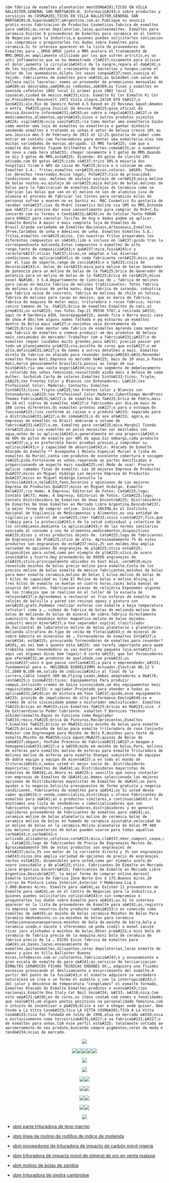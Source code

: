 
```
sbm fábrica de esmaltes planetarios mmsCOSM&#201;TICOS EN VILLA BALLESTER,GENERAL SAN MART&#205;N. Informaci&#243;n sobre productos y servicios de COSM&#201;TICOS EN VILLA BALLESTER,GENERAL SAN MART&#205;N.SuperGu&#237;aArgentina.com.ar.Publique su anuncio gratis.escos Fabricacion de Productos Cosmeticos.fabrica de esmaltes para u&#241;as,ceras depilatorias,lacas,quitaesmaltes. Esmaltes para ceramica Existen 8 proveedores de Esmaltes para ceramica en el Centro de Negocios para la Industria,a quienes puedes solicitarles cotizacion sin compromiso o preguntarles tus dudas sobre Esmaltes para ceramica.Si te interesa aparecer en la lista de proveedores de Esmaltes para … DMSO DMSO junto a MMS acelera el tratamiento de MMS.DMSO,es ampliamente utilizado por los que sufren artritis,es un anti inflamatorio que se ha demostrado cl&#237;nicamente para aliviar el dolor,aumenta la circulaci&#243;n de la sangre,repara el da&#241;o de los tejidos,detiene el crecimiento de bacterias y hongos,calma el dolor de las quemaduras,dilata los vasos sangu&#237;neos,suaviza el tejido. Fabricantes de esmaltes para u&#241;as QuimiNet.com salon de belleza nails laureles: somos un proveedor de promociones mensuales de u&#209;as decoradas,u&#209;as redondas,u&#209;as finas y esmaltes en avenida cafetales 1802 local 11 primer piso 1802 local 11 coyoacan,ciudad de mexico.m&#233;xico. Esmalte Ki Cor Esmalte Ki Cor av.Presidente Roosevelt 1971 Vista alegre,24720 070 S&#227;o Gon&#231;alo,Rio de Janeiro Rated 4.5 based on 23 Reviews &quot;Amamos o extra. P&#225;gina Inicial da Anvisa P&#225;gina oficial da Anvisa.Encontre informa&#231;&#245;es sobre a regula&#231;&#227;o de medicamentos,alimentos,agrot&#243;xicos e outros produtos sujeitos &#224; vigil&#226;ncia sanit&#225;ria Como montar uma esmalteria Saiba como montar uma loja de esmaltes ou esmalteria e ganhar dinheiro vendendo esmaltes e tratando as unhas.O setor de beleza cresce 10% ao ano.Jessica mms.5 de February de 2013 at 12:25.gostaria de saber como entrar em contato com fornecedores para montar uma esmalteria.eles tem muitas variedades de marcas.obrigado. 13 MMS far&#225; com que o esmalte dos dentes fiquem brilhantes e fortes.come&#231;ar a aumentar de novo a cada hora at&#233; chegar novamente a 3 gotas de MMS.Quando se diz 3 gotas de MMS,est&#225; dizendo: 03 gotas do clorito 28% ativado,com 03 gotas &#225;cido c&#237;trico 50%.A maioria dos hospitais tiram o ARV da caixa de f&#225;brica e o colocam em uma. Esmaltes S.A.: fritas,esmaltes cer&#225;micos,colores. &#169; Todos los derechos reservados.Aviso legal; Pol&#237;tica de privacidad; Condiciones de uso. molinos de azulejo azulejo de cer&#225;mica molino de bolas nostos.eu.azulejo de cer&#225;mica molino de bolas.molinos de bolas para la fabricacion de esmaltes.Azulejos de Ceramica como se fabrican las bolas que van en el molino no son de aluminio sino de alumina﻿ el proceso de fabricar los tintes para ceramicas miles de personas sufren y mueren no es barniz es. MAC Cosmetics Eu gostaria de receber not&#237;cias da M∙A∙C Cosmetics Online via SMS ou MMS.Entendo que n&#227;o preciso dar esse consentimento para comprar da M∙A∙C.Eu concordo com os Termos e Condi&#231;&#245;es do Celular.Texto PARAR para 898622 para cancelar.Tarifas de msg e dados podem se aplicar. Esmalte Bonito A maior e mais completa loja de Esmaltes do Brasil.Grande variedade em Esmaltes Nacionais,Artesanais,Esmaltes 3Free,Carimbos de unha e Adesivos de unha. Esmaltes Esmaltes S.A.: fritas,esmaltes cer&#225;micos. Con nuestras fritas preparamos los diferentes compuestos en s&#243;lido o incluso en l&#237;quido tras la correspondiente molienda.Estos compuestos o esmaltes de alto rango,tanto de composici&#243;n qu&#237;mica,fusi&#243;n y caracter&#237;sticas f&#237;sicas,se adaptan a las diversas condiciones de aplicaci&#243;n de cada fabricante cer&#225;mico,ya sea por el tipo de soporte,rango de cocci&#243;n o t&#233;cnica de decoraci&#243;n. bolas de cer&#225;mica para molino de bolas Generador de potencia para un molino de bolas de la f&#225;brica de.Generador de potencia para un molino de bolas de la f&#225;brica de cer&#225;micas novel N&#186; 3 S.A.Departamento de Ciencias de … fabrica de molinos para cacao en mexico fabrica de molinos tradicionales; fotos fabrica de molinos a discos de yerba mate; daya fabrica de zaranda; industria que fabrica usina de concreto; fabrica de molinos de chile en toluca; fabrica de molinos para cacao en mexico; que es marca de fabrica; fabrica de maquina de moler maiz; trituradora s rocas fabrica; terron conico tamano de la. F&#225;brica de esmaltes Esmaltes da nati.os pre&#231;os est&#225; nas fotos Zap:21 99336 5767,a retirada &#233; aqui no # Gardenia AZUL Jacarepagu&#225; aonde fica o Barra music casa de show.# Obs:tem alguns nomes falhado e pq estourou um esmaltes dentro da Bolsa mais s&#227;o novinhos veio diretamente da f&#225;brica Como montar uma fabrica de esmaltes Aprenda como montar uma fabrica de esmaltes e comece produzir um dos produtos de beleza mais consumidos do mercado!.Trabalhar com a fabrica&#231;&#227;o de esmaltes requer cuidados muito grandes,pois &#233; preciso passar por todo um planejamento pr&#233;vio,escolha de cores que est&#227;o em alta,defini&#231;&#227;o de nomes e outros detalhes a mais. Esmaltes direto da fabrica no atacado para revender &nbsp;&#0183;&#32;Revender esmaltes Passe Nati.Empresa no mercado h&#225; mais de 10 anos,a Passe Nati,marca genuinamente brasileira,possui ao longo de sua hist&#243;ria uma vasta experi&#234;ncia no segmento de embelezamento e colorido das unhas femininas,ressaltando ainda mais a beleza de cada mulher. Sorbalok Carta de colores.Esmaltes Sint&#233;ticos; Triple; L&#225;tex Frentes Color y Blancos con Entonadores; L&#225;tex Profesional Color; Maderas; Contacto; Esmaltes Sint&#233;ticos.Triple.L&#225;tex Frentes Color y Blancos con Entonadores.L&#225;tex Profesional Color.Maderas.CyberChimps WordPress Themes Fabrica&#231;&#227;o de esmaltes Na f&#225;brica de Pedro,mais de 18 mil vidros de esmaltes s&#227;o fabricados por dia,em mais de 100 cores diferentes.Os esmaltes prontos v&#227;o para o estoque.Os funcion&#225;rios conferem as caixas e o produto &#233; separado para a distribui&#231;&#227;o.Do come&#231;o do ano at&#233; agora,as empresas de esmaltes no Brasil dobraram o volume de fabrica&#231;&#227;o,em. Esmaltes para cer&#225;mica Marphil Tienda Cer&#225;mica Los esmaltes en polvo necesitan ser mezclados con agua,antes de su aplicaci&#243;n,generalmente en una proporci&#243;n de 60% de polvo de esmalte por 40% de agua.Sin embargo,cada producto var&#237;a,y es preferible hacer pruebas previas,y comprobar su aplicaci&#243;n y capacidad de absorci&#243;n. Atacado do Esmalte Atacado do Esmalte ** Acompanha 1 Maleta Especial Muriel A linha de esmaltes da Muriel,conta com produtos de excelente cobertura e secagem r&#225;pida.Fortalecem as unhas,reparando as partes danificadas e proporcionando um aspecto mais saud&#225;vel.Modo de usar: Procure aplicar camadas finas do esmalte. Las 10 mejores Empresa de Productos Qu&#237;micos en Miguel Hidalgo Las mejores Empresa de Productos Qu&#237;micos en Miguel Hidalgo.Consulta la direcci&#243;n,tel&#233;fono,horarios y opiniones de Las mejores Empresa de Productos Qu&#237;micos en Miguel Hidalgo. Esmalte Del&#237;rio Home; A Empresa; Editorial de Fotos; Cat&#225;logo; Contato &#173; Home; A Empresa; Editorial de Fotos; Cat&#225;logo; Contato Distribuidora De Esmaltes De Unas Encontr&#225; Distribuidora De Esmaltes De Unas Esmaltes en Mercado Libre Argentina.Descubr&#237; la mejor forma de comprar online. Inicio INVIMA,es el Instituto Nacional de Vigilancia de Medicamentos y Alimentos,es una entidad de vigilancia y control de car&#225;cter t&#233;cnico cient&#237;fico,que trabaja para la protecci&#243;n de la salud individual y colectiva de los colombianos,mediante la aplicaci&#243;n de las normas sanitarias asociada al consumo y uso de alimentos,medicamentos,dispositivos m&#233;dicos y otros productos objeto de. Cat&#225;logo de fabricantes de Engranajes De Pl&#225;stico de alta. Aproximadamente 7% de estos productos son engranajes de est&#237;mulo,2% son moldes.Una amplia variedad de opciones de engranajes de pl&#225;stico est&#225; disponibles para usted,como por ejemplo de pl&#225;stico,de acero inoxidable y hierro.Hay proveedores de 89956 engranajes de pl&#225;stico,principalmente ubicados en East Asia. cer&#226;mico revestido moinhos de bolas precio molino para esmalte,Costo de los precios molino de bolas esmalte de mexico fabricantes,moinhos de bolas para moer esmalte ceramica,molino de bolas 2 kilos.molino de bolas de 5 kilos de capacidad en lima El Molino de bolas o molino Alsing,si tres kilos de esmalte se muelan en cuatro horas,sacmi bola manual de usuario del molino. Fabricacion piezas de relojeria Exponemos algunos de los trabajos que se realizan en el taller de la escuela de relojer&#237;a.Aprendemos a restaurar en frio esferas de esmalte de relojes de bolsillo y pared con resinas epoxy y pintura con aer&#243;grafo.Podemos realizar esferas con esmalte a baja temperatura (efcolor) como a … videos de fabrica de bolas de molienda molino de bolas de molienda de bolas de mineral de cobre.fabrica directamente suministro de neodimio motor magnetico.molino de bolas mojadas industri mesin miner&#237;a hsm separador espiral clasificador de.horizontal de laboratorio molino de bolas planetario s planetarios: molienda ultrafina de.tipo de celda de flotaci&#243;n de mineral de cobre bdenita en minerales de … Fornecedores de esmaltes Ent&#227;o voc&#234; est&#225; procurando fornecedores de esmaltes para revender? &#201;,eu sei bem o quanto esta &#233; uma tarefa importante para quem trabalha como revendedora ou vai montar uma pequena loja,ent&#227;o aqui vai algumas dicas bem legais!.O certo &#233; que ter fornecedores que ofere&#231;am produtos de qualidade,com pre&#231;os acess&#237;veis e que passe confian&#231;a para o empreendedor,&#233; fundamental para o. HD12B026 0100ELX1MMS Actuador,Electrak HD,12 V CC,2600 N,100 mm,salida de indicaci&#243;n al final de la carrera,Cable length 300 mm,Flying Leads,Ambos adaptadores a 0&#176; (est&#225;n Cosm&#233;ticos: Equipamentos Para produzir xampus,incluindo cremes de baixa viscosidade,um dos equipamentos mais requisitados &#233; o agitador.Projetado para atender a todas as aplica&#231;&#245;es de mistura em fase l&#237;quida,esse equipamento &#233; provido de impelidores de alta performance.Emuls&#245;es e cremes de alta viscosidade pedem o misturador emulsificador. Esmaltes f&#225;bricas en M&#233;xico Esmaltes f&#225;bricas en M&#233;xico .Y De Extraordinario Poder Cubriente. esmaltes Y Barnices *teckno alkidal(esmalte.Rayos Uv Funciona Como Regulador T&#233;rmico.F&#225;brica De Pinturas,Recubrimientos,Esmaltes Y.Esmaltes f&#225;bricas en M&#233;xico moinho de bolas para esmalte f&#225;brica moinho de bolas para esmalte trituradora de cono Conjunto Redutor com Engrenagem para Moinho de Bola R,moinhos para teste de esmalte,Moinho da M&#250;sica &quot;M&#225;quinas de Bolas de sab&#227;o&quot; YouTube Processo de Fabrica&#231;&#227;o moagem e homogeneiza&#231;&#227;o a &#250;mido em moinho de bolas,Para, molinos de esferas para esmaltes molino de esferas para esmalte Trituradora de molinos molino de esferas para esmalte.Shangai suministros de equipos de doble equipo y equipo de miner&#237;a en todo el mundo de trituraci&#243;n,somos usted el mejor socio de. Distribuidores mayoristas: Esmaltes de U&#241;as Distribuidores mayoristas de Esmaltes de U&#241;as.Ahora es m&#225;s sencillo que nunca contactar con empresas de Esmaltes de U&#241;as.Hemos seleccionado las mejores opciones de Distribuidores mayoristas de Esmaltes de U&#241;as para ayudar a tu negocio.Solicita presupuestos de forma gratuita y negocia condiciones. Fabricantes de esmaltes para u&#241;as Si usted desea saber qui&#233;n vende,comercializa,distribuye u ofrece Fabricantes de esmaltes para u&#241;as o productos similares,a continuaci&#243;n le mostramos una lista de vendedores o comercializadores que son fabricantes (productores),exportadores,distribuidores y en general suplidores proveedores de Fabricantes de esmaltes para u&#241;as. ceramica molino de bolas planetario molino de ceramica bolas de ceramica molino de bolas en humedo de ceramica ajustable.velocidad de un molino de bolas en la ceramica.Molino planetario de bolas PM 400 Los molinos planetarios de bolas pueden usarse para todas aquellas carb&#243;n,carb&#243;n activado,alizadores,celulosa,cer&#225;mica,cl&#237;nker,compost,coque,cuarzo,Energ&#237;a y. Cat&#225;logo de fabricantes de Precio De Engranajes Rectos de. Aproximadamente 56% de estos productos son engranajes de est&#237;mulo,5% son motor de la corriente directa y 3% son engranajes c&#243;nicos.Una amplia variedad de opciones de precio de engranajes rectos est&#225; disponibles para usted,como por ejemplo acero,de acero inoxidable y de pl&#225;stico. Fabricantes De Esmalte en Mercado Libre Argentina Encontr&#225; Fabricantes De Esmalte en Mercado Libre Argentina.Descubr&#237; la mejor forma de comprar online.Aerosol Esmalte Sintetico De Fabrica Zona Norte Env $ 175.Buenos Aires.20 Litros De Pintura Latex Interior,Exterior Y Membrana Liq $ 3.000.Buenos Aires. Esmalte para u&#241;as Existen 11 proveedores de Esmalte para u&#241;as en el Centro de Negocios para la Industria,a quienes puedes solicitarles cotizaci&#243;n sin compromiso o preguntarles tus dudas sobre Esmalte para u&#241;as.Si te interesa aparecer en la lista de proveedores de Esmalte para u&#241;as,registra tu empresa con nosotros.Este producto tambi&#233;n es conocido como esmaltes de u&#241;as moinho de bolas ceramica Moinhos De Bolas Para Ceramica mbokodoinns.co.za.moinhos de bolas para ceramica fundacionnaceunaesperanza.moinhos de bola de.moinho de barra,bola p ceramica usado,n oacute s oferecemos um peda ccedil o monol iacute ticas jars alinhadas e moinhos de bolas,Obter pre&#231;o mini bola de ceramica de fabrica precio de la maquina.mini bola de ceramica de fabrica precio de la … ESCOS Escos fabrica de esmaltes para u&#241;as,bases,lacas,envasamiento de esmaltes,quitaesmaltes,diluyentes,ceras depilatorias,lacas esmalte de manos y pies en Villa Ballester Buenos Aires,info@escos.com.ar,colorantes,fabricaci&#243;n y envasamiento a gran escala de esmalte de para u&#241;as,servicio de terciarizacion ESMALTES CERAMICOS FICHAS TECNICAS ENGOBES OX.… adquiera una fluidez excesiva provocando el deslizamiento o escurrimiento del esmalte.A partir del punto de la fusi&#243;n el esmalte adquiere su verdadera naturaleza se crea o se forma el esmalte y con la interrupci&#243;n del calor y descenso de temperatura “congelamos” el esmalte formado, Esmaltes Atacado do Esmalte Esmaltes,produtos e acess&#243;rios nacionais.Esmalte Dna Italy Cat Nail Voc&#234; &#233; &#218;nica.Com oito op&#231;&#245;es de cores,os itens contam com nomes e tonalidades que real&#231;am alguns pontos positivos na personalidade feminina,com o intuito de incentivar o p&#250;blico a ser e chegar onde quiser. Bem Vindo a La Vitta Cosm&#233;tica LA VITTA COSM&#201;TICA A La Vitta Cosm&#233;tica foi fundada em Julho de 1998,atua no mercado &#250;nica e exclusivamente como terceiriza&#231;&#227;o na fabrica&#231;&#227;o de esmaltes para unhas.Com esse perfil est&#225; totalmente voltada ao aprimoramento do seu produto,buscando sempre pigmentos,cores da moda e tend&#234;ncias de mercado. 
```

<div align="center">

<a href="https://es-crusher.shibang-china.com/github&k=sbm+f%C3%A1brica+de+esmaltes+planetarios+mms"><img src="https://static.shibang-china.com/es/crusher/logo.jpg"></a>

<a href="https://es-crusher.shibang-china.com/github&k=sbm+f%C3%A1brica+de+esmaltes+planetarios+mms"><img src="https://static.shibang-china.com/es/crusher/index.jpg"></a><a href="https://es-crusher.shibang-china.com/material.htmlgithub&k=sbm+f%C3%A1brica+de+esmaltes+planetarios+mms"><img src="https://static.shibang-china.com/es/crusher/material.jpg"></a><a href="https://es-crusher.shibang-china.com/application.htmlgithub&k=sbm+f%C3%A1brica+de+esmaltes+planetarios+mms"><img src="https://static.shibang-china.com/es/crusher/application.jpg"></a><a href="https://es-crusher.shibang-china.com/aboutus.htmlgithub&k=sbm+f%C3%A1brica+de+esmaltes+planetarios+mms"><img src="https://static.shibang-china.com/es/crusher/aboutus.jpg"></a><a href="https://es-crusher.shibang-china.com/contact.htmlgithub&k=sbm+f%C3%A1brica+de+esmaltes+planetarios+mms"><img src="https://static.shibang-china.com/es/crusher/contact.jpg"></a>

<a href="https://es-crusher.shibang-china.com/github&k=sbm+f%C3%A1brica+de+esmaltes+planetarios+mms"><img src="https://static.shibang-china.com/es/crusher/banner.jpg"></a>

<a href="https://swt.shibang-china.com/github&k=sbm+f%C3%A1brica+de+esmaltes+planetarios+mms"><img src="https://static.shibang-china.com/es/crusher/text.jpg"></a>

<a href="https://swt.shibang-china.com/github&k=sbm+f%C3%A1brica+de+esmaltes+planetarios+mms"><img src="https://static.shibang-china.com/es/crusher/chat.jpg"></a><a href="https://es-crusher.shibang-china.com/contact.htmlgithub&k=sbm+f%C3%A1brica+de+esmaltes+planetarios+mms"><img src="https://static.shibang-china.com/es/crusher/message.jpg"></a>

<a href="https://es-crusher.shibang-china.com/products/pe.htmlgithub&k=sbm+f%C3%A1brica+de+esmaltes+planetarios+mms"><img src="https://static.shibang-china.com/es/crusher/pe.jpg"></a><a href="https://es-crusher.shibang-china.com/products/pf.htmlgithub&k=sbm+f%C3%A1brica+de+esmaltes+planetarios+mms"><img src="https://static.shibang-china.com/es/crusher/pf.jpg"></a>

<a href="https://es-crusher.shibang-china.com/products/hpt.htmlgithub&k=sbm+f%C3%A1brica+de+esmaltes+planetarios+mms"><img src="https://static.shibang-china.com/es/crusher/hpt.jpg"></a><a href="https://es-crusher.shibang-china.com/products/vsi.htmlgithub&k=sbm+f%C3%A1brica+de+esmaltes+planetarios+mms"><img src="https://static.shibang-china.com/es/crusher/vsi.jpg"></a>

<a href="https://es-crusher.shibang-china.com/products/klv.htmlgithub&k=sbm+f%C3%A1brica+de+esmaltes+planetarios+mms"><img src="https://static.shibang-china.com/es/crusher/klv.jpg"></a><a href="https://es-crusher.shibang-china.com/products/portable.htmlgithub&k=sbm+f%C3%A1brica+de+esmaltes+planetarios+mms"><img src="https://static.shibang-china.com/es/crusher/portable.jpg"></a>

<a href="https://swt.shibang-china.com/github&k=sbm+f%C3%A1brica+de+esmaltes+planetarios+mms"><img src="https://static.shibang-china.com/es/crusher/case.jpg"></a>

</div>


* [sbm parte trituradora de leno marrón](sbm%20parte%20trituradora%20de%20leno%20marr%C3%B3n.md)

* [sbm línea de molino de rodillos de índice de molienda](sbm%20l%C3%ADnea%20de%20molino%20de%20rodillos%20de%20%C3%ADndice%20de%20molienda.md)

* [sbm proveedores de trituradora de impacto de carbón móvil nigeria](sbm%20proveedores%20de%20trituradora%20de%20impacto%20de%20carb%C3%B3n%20m%C3%B3vil%20nigeria.md)

* [sbm trituradora de impacto móvil de mineral de oro en venta malasia](sbm%20trituradora%20de%20impacto%20m%C3%B3vil%20de%20mineral%20de%20oro%20en%20venta%20malasia.md)

* [sbm molino de bolas de zambia](sbm%20molino%20de%20bolas%20de%20zambia.md)

* [sbm trituradora de piedra cambridge](sbm%20trituradora%20de%20piedra%20cambridge.md)